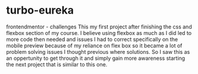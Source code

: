 # turbo-eureka
frontendmentor - challenges
This my first project after finishing the css and flexbox section of my course.
I believe using flexbox as much as I did led to more code then needed and issues I 
had to correct specifically on the mobile preview because of my reliance on flex box 
so it became a lot of problem solving issues I thought previous where solutions.
So I saw this as an oppertunity to get through it and simply gain more awareness starting the next project that is similar to this one. 


